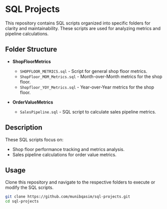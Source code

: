 # SQL Projects

This repository contains SQL scripts organized into specific folders for clarity and maintainability. These scripts are used for analyzing metrics and pipeline calculations.

## Folder Structure

- **ShopFloorMetrics**
  - `SHOPFLOOR_METRICS.sql` - Script for general shop floor metrics.
  - `ShopFloor_MOM_Metrics.sql` - Month-over-Month metrics for the shop floor.
  - `Shopfloor_YOY_Metrics.sql` - Year-over-Year metrics for the shop floor.

- **OrderValueMetrics**
  - `SalesPipeline.sql` - SQL script to calculate sales pipeline metrics.

## Description

These SQL scripts focus on:
- Shop floor performance tracking and metrics analysis.
- Sales pipeline calculations for order value metrics.

## Usage

Clone this repository and navigate to the respective folders to execute or modify the SQL scripts.

```bash
git clone https://github.com/munibqasim/sql-projects.git
cd sql-projects